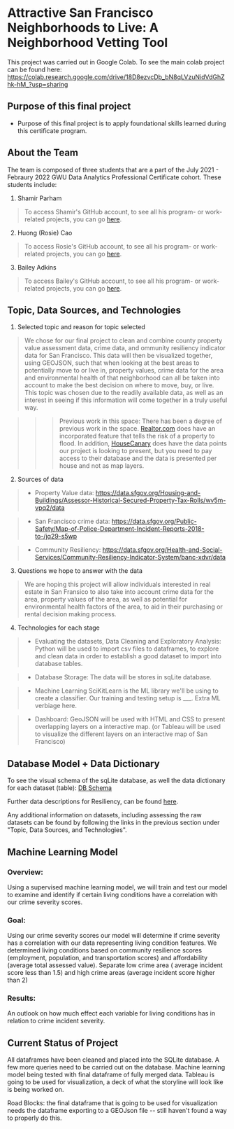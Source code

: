 # Attractive San Francisco Neighborhoods to Live: A Neighborhood Vetting Tool

This project was carried out in Google Colab. To see the main colab project can be found here: https://colab.research.google.com/drive/18D8ezvcDb_bN8qLVzuNidVdGhZhk-hM_?usp=sharing

## Purpose of this final project

* Purpose of this final project is to apply foundational skills learned during this certificate program.

## About the Team

The team is composed of three students that are a part of the July 2021 - Febraury 2022 GWU Data Analytics Professional Certificate cohort. These students include:

1. Shamir Parham
> To access Shamir's GitHub account, to see all his program- or work-related projects, you can go [here](https://github.com/Shamirp).

2. Huong (Rosie) Cao
> To access Rosie's GitHub account, to see all his program- or work-related projects, you can go [here](https://github.com/rosiecao).

3. Bailey Adkins
> To access Bailey's GitHub account, to see all his program- or work-related projects, you can go [here](https://github.com/badkins2908).

## Topic, Data Sources, and Technologies

1. Selected topic and reason for topic selected
> We chose for our final project to clean and combine county property value assessment data, crime data, and ommunity resiliency indicator data for San Francisco. This data will then be visualized together, using GEOJSON, such that when looking at the best areas to potentially move to or live in, property values, crime data for the area and environmental health of that neighborhood can all be taken into account to make the best decision on where to move, buy, or live. This topic was chosen due to the readily available data, as well as an interest in seeing if this information will come together in a truly useful way.


> > > Previous work in this space: There has been a degree of previous work in the space. [Realtor.com](https://www.npr.org/2020/08/26/905551631/major-real-estate-website-now-shows-flood-risk-should-they-all) does have an incorporated feature that tells the risk of a property to flood. In addition, [HouseCanary](https://www.housecanary.com/products/data-points/) does have the data points our project is looking to present, but you need to pay access to their database and the data is presented per house and not as map layers. 


2. Sources of data

> * Property Value data: https://data.sfgov.org/Housing-and-Buildings/Assessor-Historical-Secured-Property-Tax-Rolls/wv5m-vpq2/data

> * San Francisco crime data: https://data.sfgov.org/Public-Safety/Map-of-Police-Department-Incident-Reports-2018-to-/jq29-s5wp

> * Community Resiliency: https://data.sfgov.org/Health-and-Social-Services/Community-Resiliency-Indicator-System/banc-xdvr/data 

3. Questions we hope to answer with the data
> We are hoping this project will allow individuals interested in real estate in San Fransico to also take into account crime data for the area, property values of the area, as well as potential for environmental health factors of the area, to aid in their purchasing or rental decision making process.

4. Technologies for each stage

> * Evaluating the datasets, Data Cleaning and Exploratory Analysis: 
Python will be used to import csv files to dataframes, to explore and clean data in order to establish a good dataset to import into database tables.

> * Database Storage: The data will be stores in sqLite database.

> * Machine Learning
SciKitLearn is the ML library we'll be using to create a classifier. Our training and testing setup is ___. Extra ML verbiage here.

> * Dashboard: 
GeoJSON will be used with HTML and CSS to present overlapping layers on a interactive map. (or Tableau will be used to visualize the different layers on an interactive map of San Francisco)

## Database Model + Data Dictionary

To see the visual schema of the sqLite database, as well the data dictionary for each dataset (table): [DB Schema](https://drive.google.com/file/d/1zMCzaFGsRjlVzsnGYrUh8-SjzrpvTqhi/view?usp=sharing)

Further data descriptions for Resiliency, can be found [here](https://data.sfgov.org/api/views/banc-xdvr/files/JThIwZSDAm5AAw087Uwi2lZDUevVQqy1br38NZtJOqs?download=true&filename=SFDPH_CommunityResiliencyIndicatorMethods.pdf).

Any additional information on datasets, including assessing the raw datasets can be found by following the links in the previous section under "Topic, Data Sources, and Technologies".

## Machine Learning Model

### Overview: 

Using a supervised machine learning model, we will train and test our model to examine and identify if certain living conditions have a correlation with our crime severity scores. 

### Goal: 

Using our crime severity scores our model will determine if crime severity has a correlation with our data representing living condition features. We determined living conditions based on community resilience scores (employment, population, and transportation scores) and affordability (average total assessed value).
Separate low crime area ( average incident score less than 1.5) and high crime areas (average incident score higher than 2)

### Results: 

An outlook on how much effect each variable for living conditions has in relation to crime incident severity.  

## Current Status of Project
All dataframes have been cleaned and placed into the SQLite database. A few more queries need to be carried out on the database.
Machine learning model being tested with final dataframe of fully merged data.
Tableau is going to be used for visualization, a deck of what the storyline will look like is being worked on.

Road Blocks: the final dataframe that is going to be used for visualization needs the dataframe exporting to a GEOJson file -- still haven't found a way to properly do this.
